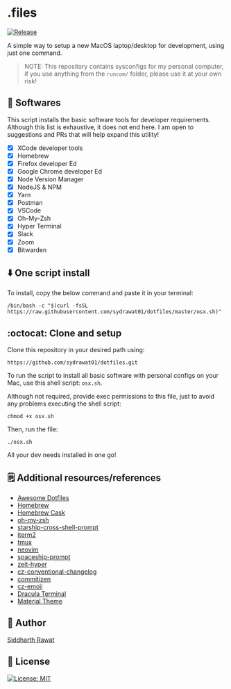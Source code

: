 # .files

[![Release](https://github.com/sydrawat01/dotfiles/actions/workflows/release.yml/badge.svg)](https://github.com/sydrawat01/dotfiles/actions/workflows/release.yml)

A simple way to setup a new MacOS laptop/desktop for development, using just one command.

> NOTE: This repository contains sysconfigs for my personal computer, if you use anything from the `runcom/` folder, please use it at your own risk!

## :floppy_disk: Softwares

This script installs the basic software tools for developer requirements. Although this list is exhaustive, it does not end here. I am open to suggestions and PRs that will help expand this utility!

- [x] XCode developer tools
- [x] Homebrew
- [x] Firefox developer Ed
- [x] Google Chrome developer Ed
- [x] Node Version Manager
- [x] NodeJS & NPM
- [x] Yarn
- [x] Postman
- [x] VSCode
- [x] Oh-My-Zsh
- [x] Hyper Terminal
- [x] Slack
- [x] Zoom
- [x] Bitwarden

## :arrow_down: One script install

To install, copy the below command and paste it in your terminal:

```shell
/bin/bash -c "$(curl -fsSL https://raw.githubusercontent.com/sydrawat01/dotfiles/master/osx.sh)"
```

## :octocat: Clone and setup

Clone this repository in your desired path using:

```shell
https://github.com/sydrawat01/dotfiles.git
```

To run the script to install all basic software with personal configs on your Mac, use this shell script: `osx.sh`.

Although not required, provide exec permissions to this file, just to avoid any problems executing the shell script:

```shell
chmod +x osx.sh
```

Then, run the file:

```shell
./osx.sh
```

All your dev needs installed in one go!

<!---
Here are the apps that will be installed using this script:

<p align="left">
  <img alt="vscode" src="https://upload.wikimedia.org/wikipedia/commons/9/9a/Visual_Studio_Code_1.35_icon.svg" width="40" title="VSCode"/>
  <img alt="git" src="https://upload.wikimedia.org/wikipedia/commons/a/ad/Git-icon-black.svg" width="40" title="git" />
  <img alt="firefox" src="https://upload.wikimedia.org/wikipedia/commons/7/7a/Firefox_Developer_Edition_Logo%2C_2017.svg" width="40" title="Firefox Developer Edition" />
  <img alt="nodejs" src="https://cdn.worldvectorlogo.com/logos/nodejs-icon.svg" width="40" title="NodeJS" />
  <img alt="yarn" src="https://raw.githubusercontent.com/yarnpkg/assets/76d30ca2aebed5b73ea8131d972218fb860bd32d/yarn-kitten-circle.svg" width="40" title="Yarn" />
  <img alt="hyper" src="https://raw.githubusercontent.com/dhanishgajjar/terminal-icons/99c1746d66673ec5b2ccca7e9c640679a89c423e/svg/palenight.svg" width="40" title="HyperTerm" />
  <img alt="robo3t" src="https://pbs.twimg.com/profile_images/674614010587795456/sCsiuBmt.png" width="40" title="Robo-3T" />
  <img alt="android studio" src="https://upload.wikimedia.org/wikipedia/commons/3/34/Android_Studio_icon.svg" width="40" title="Android Studio" />
  <img alt="slack" src="https://cdn3.iconfinder.com/data/icons/social-media-2169/24/social_media_social_media_logo_slack-512.png" width="40" title="Slack" />
  <img alt="bitwarden" src="https://upload.wikimedia.org/wikipedia/commons/5/55/Bitwarden_Logo_2018.png" width="40" title="Bitwarden" />
  <img alt="yacr" src="https://icons.iconarchive.com/icons/papirus-team/papirus-apps/512/yacreader-icon.png" width="40" title="YACReader" />
  <img alt="iina" src="https://www.appsformypc.com/wp-content/uploads/2019/03/IINA_Logo.png" width="40" title="IINA Player" />
  <img alt="mongo db" src="https://cdn.iconscout.com/icon/free/png-512/mongodb-5-1175140.png" width="40" title="Mongo DB" />
  <img alt="python" src="https://upload.wikimedia.org/wikipedia/commons/c/c3/Python-logo-notext.svg" width="40" title="Python" />
  <img alt="transmission" src="https://icons.iconarchive.com/icons/sbstnblnd/plateau/512/Apps-transmission-icon.png" width="40" title="Transmission" />
  <img alt="youtube-dl" src="https://upload.wikimedia.org/wikipedia/commons/7/75/YouTube_social_white_squircle_%282017%29.svg" width="40" title="Youtube-dl" />
  <img alt="sketch" src="https://upload.wikimedia.org/wikipedia/commons/5/59/Sketch_Logo.svg" width="40" title="Sketch" />
  <img alt="watchman" src="https://raw.githubusercontent.com/facebook/watchman/master/website/static/logo.png" width="40" title="watchman" />
  <img alt="homebrew" src="https://upload.wikimedia.org/wikipedia/commons/9/95/Homebrew_logo.svg" width="40" height="40"  title="Homebrew" />
</p>
-->

## :spiral_notepad: Additional resources/references

- [Awesome Dotfiles](https://github.com/webpro/awesome-dotfiles)
- [Homebrew](https://brew.sh)
- [Homebrew Cask](http://caskroom.io)
- [oh-my-zsh](https://github.com/ohmyzsh/ohmyzsh)
- [starship-cross-shell-prompt](starship.rs/)
- [iterm2](https://iterm2.com/)
- [tmux](https://github.com/tmux/tmux/wiki)
- [neovim](https://neovim.io/)
- [spaceship-prompt](https://github.com/denysdovhan/spaceship-prompt)
- [zeit-hyper](https://github.com/zeit/hyper)
- [cz-conventional-changelog](https://github.com/commitizen)
- [commitizen](https://github.com/commitizen/cz-cli#making-your-repo-commitizen-friendly)
- [cz-emoji](https://github.com/ngryman/cz-emoji)
- [Dracula Terminal](https://draculatheme.com/terminal)
- [Material Theme](https://gist.github.com/mvaneijgen/4c56701215847dd5ddcf)

## :ninja: Author

[Siddharth Rawat](mailto:sydrawat@gmail.com)

## :scroll: License

[![License: MIT](https://img.shields.io/badge/License-MIT-blue.svg)](./LICENSE)
